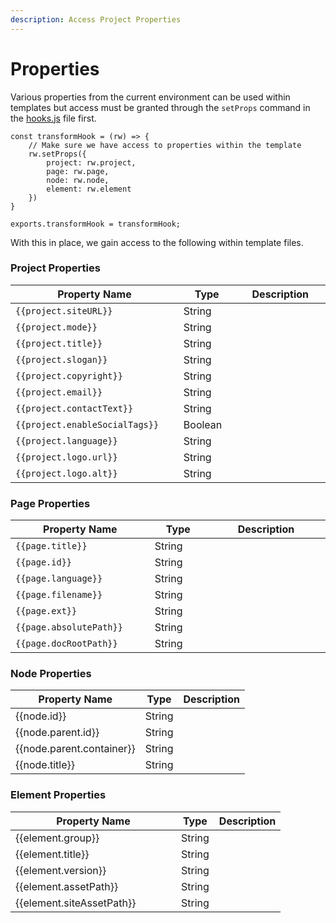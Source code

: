 ```yaml
---
description: Access Project Properties
---
```


# Properties

Various properties from the current environment can be used within templates but access must be granted through the `setProps` command in the [hooks.js](../../elements-language/bundle-structure/hooks.md) file first.

```
const transformHook = (rw) => {    
    // Make sure we have access to properties within the template
    rw.setProps({
        project: rw.project,
        page: rw.page,
        node: rw.node,
        element: rw.element
    })
}

exports.transformHook = transformHook;
```

With this in place, we gain access to the following within template files.

### Project Properties

<table><thead><tr><th width="346">Property Name</th><th width="127">Type</th><th width="278">Description</th></tr></thead><tbody><tr><td><code>{{project.siteURL}}</code></td><td>String</td><td></td></tr><tr><td><code>{{project.mode}}</code></td><td>String</td><td></td></tr><tr><td><code>{{project.title}}</code></td><td>String</td><td></td></tr><tr><td><code>{{project.slogan}}</code></td><td>String</td><td></td></tr><tr><td><code>{{project.copyright}}</code></td><td>String</td><td></td></tr><tr><td><code>{{project.email}}</code></td><td>String</td><td></td></tr><tr><td><code>{{project.contactText}}</code></td><td>String</td><td></td></tr><tr><td><code>{{project.enableSocialTags}}</code></td><td>Boolean</td><td></td></tr><tr><td><code>{{project.language}}</code></td><td>String</td><td></td></tr><tr><td><code>{{project.logo.url}}</code></td><td>String</td><td></td></tr><tr><td><code>{{project.logo.alt}}</code></td><td>String</td><td></td></tr></tbody></table>

### Page Properties

<table><thead><tr><th width="275">Property Name</th><th width="135">Type</th><th width="338">Description</th></tr></thead><tbody><tr><td><code>{{page.title}}</code></td><td>String</td><td></td></tr><tr><td><code>{{page.id}}</code></td><td>String</td><td></td></tr><tr><td><code>{{page.language}}</code></td><td>String</td><td></td></tr><tr><td><code>{{page.filename}}</code></td><td>String</td><td></td></tr><tr><td><code>{{page.ext}}</code></td><td>String</td><td></td></tr><tr><td><code>{{page.absolutePath}}</code></td><td>String</td><td></td></tr><tr><td><code>{{page.docRootPath}}</code></td><td>String</td><td></td></tr></tbody></table>

### Node Properties

| Property Name               | Type   | Description |
| --------------------------- | ------ | ----------- |
| \{{node.id\}}               | String |             |
| \{{node.parent.id\}}        | String |             |
| \{{node.parent.container\}} | String |             |
| \{{node.title\}}            | String |             |

### Element Properties

<table><thead><tr><th width="249">Property Name</th><th>Type</th><th>Description</th></tr></thead><tbody><tr><td>{{element.group}}</td><td>String</td><td></td></tr><tr><td>{{element.title}}</td><td>String</td><td></td></tr><tr><td>{{element.version}}</td><td>String</td><td></td></tr><tr><td>{{element.assetPath}}</td><td>String</td><td></td></tr><tr><td>{{element.siteAssetPath}}</td><td>String</td><td></td></tr></tbody></table>


